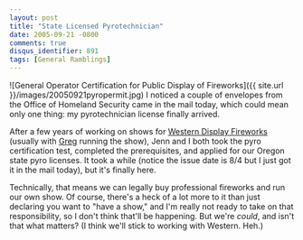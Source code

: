 ```yaml
---
layout: post
title: "State Licensed Pyrotechnician"
date: 2005-09-21 -0800
comments: true
disqus_identifier: 891
tags: [General Ramblings]
---
```

![General Operator Certification for Public Display of
Fireworks]({{ site.url }}/images/20050921pyropermit.jpg)
 I noticed a couple of envelopes from the Office of Homeland Security
came in the mail today, which could mean only one thing: my
pyrotechnician license finally arrived.

 After a few years of working on shows for [Western Display
Fireworks](http://www.westerndisplay.com/) (usually with
[Greg](http://www.greghughes.net) running the show), Jenn and I both
took the pyro certification test, completed the prerequisites, and
applied for our Oregon state pyro licenses. It took a while (notice the
issue date is 8/4 but I just got it in the mail today), but it's finally
here.

 Technically, that means we can legally buy professional fireworks and
run our own show. Of course, there's a heck of a lot more to it than
just declaring you want to "have a show," and I'm really not ready to
take on that responsibility, so I don't think that'll be happening. But
we're *could*, and isn't that what matters? (I think we'll stick to
working with Western. Heh.)
